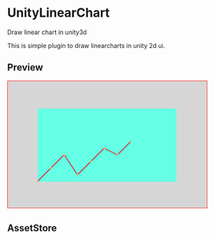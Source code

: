 # UnityLinearChart
Draw linear chart in unity3d

This is simple plugin to draw linearcharts in unity 2d ui.

## Preview
<img src="screenshot.PNG" width="460" />

## AssetStore

